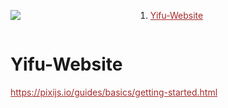<style>
    a:any-link {
        color: brown;
    }
    code {
        font-family: "Fira Code", Consolas, "Courier New", monospace;
        color: peru;
    }
    pre {
        background: linen;
    }
</style>

<div style="display: flex">
<div style="flex: 0 0 150px">

![](http://www.ocadu.ca/Assets/content/it/OCADU-Logo-Black.png)

</div>
<div style="flex: 0 0 50px"></div>
<div>

1. [Yifu-Website](#yifu-website)

</div>
</div>

# Yifu-Website

https://pixijs.io/guides/basics/getting-started.html

